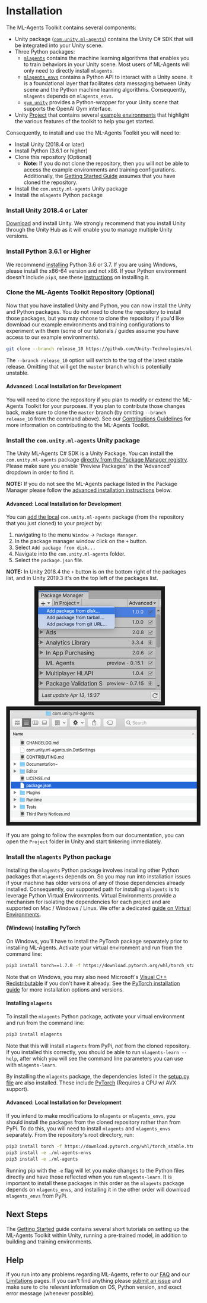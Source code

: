 # Installation

The ML-Agents Toolkit contains several components:

- Unity package ([`com.unity.ml-agents`](../com.unity.ml-agents/)) contains the
  Unity C# SDK that will be integrated into your Unity scene.
- Three Python packages:
  - [`mlagents`](../ml-agents/) contains the machine learning algorithms that
    enables you to train behaviors in your Unity scene. Most users of ML-Agents
    will only need to directly install `mlagents`.
  - [`mlagents_envs`](../ml-agents-envs/) contains a Python API to interact with
    a Unity scene. It is a foundational layer that facilitates data messaging
    between Unity scene and the Python machine learning algorithms.
    Consequently, `mlagents` depends on `mlagents_envs`.
  - [`gym_unity`](../gym-unity/) provides a Python-wrapper for your Unity scene
    that supports the OpenAI Gym interface.
- Unity [Project](../Project/) that contains several
  [example environments](Learning-Environment-Examples.md) that highlight the
  various features of the toolkit to help you get started.

Consequently, to install and use the ML-Agents Toolkit you will need to:

- Install Unity (2018.4 or later)
- Install Python (3.6.1 or higher)
- Clone this repository (Optional)
  - __Note:__ If you do not clone the repository, then you will not be
  able to access the example environments and training configurations.
  Additionally, the [Getting Started Guide](Getting-Started.md) assumes that
  you have cloned the repository.
- Install the `com.unity.ml-agents` Unity package
- Install the `mlagents` Python package

### Install **Unity 2018.4** or Later

[Download](https://unity3d.com/get-unity/download) and install Unity. We
strongly recommend that you install Unity through the Unity Hub as it will
enable you to manage multiple Unity versions.

### Install **Python 3.6.1** or Higher

We recommend [installing](https://www.python.org/downloads/) Python 3.6 or 3.7.
If you are using Windows, please install the x86-64 version and not x86.
If your Python environment doesn't include `pip3`, see these
[instructions](https://packaging.python.org/guides/installing-using-linux-tools/#installing-pip-setuptools-wheel-with-linux-package-managers)
on installing it.

### Clone the ML-Agents Toolkit Repository (Optional)

Now that you have installed Unity and Python, you can now install the Unity and
Python packages. You do not need to clone the repository to install those
packages, but you may choose to clone the repository if you'd like download our
example environments and training configurations to experiment with them (some
of our tutorials / guides assume you have access to our example environments).

```sh
git clone --branch release_10 https://github.com/Unity-Technologies/ml-agents.git
```

The `--branch release_10` option will switch to the tag of the latest stable
release. Omitting that will get the `master` branch which is potentially
unstable.

#### Advanced: Local Installation for Development

You will need to clone the repository if you plan to modify or extend the
ML-Agents Toolkit for your purposes. If you plan to contribute those changes
back, make sure to clone the `master` branch (by omitting `--branch release_10`
from the command above). See our
[Contributions Guidelines](../com.unity.ml-agents/CONTRIBUTING.md) for more
information on contributing to the ML-Agents Toolkit.

### Install the `com.unity.ml-agents` Unity package

The Unity ML-Agents C# SDK is a Unity Package. You can install the
`com.unity.ml-agents` package
[directly from the Package Manager registry](https://docs.unity3d.com/Manual/upm-ui-install.html).
Please make sure you enable 'Preview Packages' in the 'Advanced' dropdown in
order to find it.

**NOTE:** If you do not see the ML-Agents package listed in the Package Manager
please follow the [advanced installation instructions](#advanced-local-installation-for-development) below.

#### Advanced: Local Installation for Development

You can [add the local](https://docs.unity3d.com/Manual/upm-ui-local.html)
`com.unity.ml-agents` package (from the repository that you just cloned) to your
project by:

1. navigating to the menu `Window` -> `Package Manager`.
1. In the package manager window click on the `+` button.
1. Select `Add package from disk...`
1. Navigate into the `com.unity.ml-agents` folder.
1. Select the `package.json` file.

**NOTE:** In Unity 2018.4 the `+` button is on the bottom right of the packages
list, and in Unity 2019.3 it's on the top left of the packages list.

<p align="center">
  <img src="images/unity_package_manager_window.png"
       alt="Unity Package Manager Window"
       height="300"
       border="10" />
  <img src="images/unity_package_json.png"
     alt="package.json"
     height="300"
     border="10" />
</p>

If you are going to follow the examples from our documentation, you can open the
`Project` folder in Unity and start tinkering immediately.

### Install the `mlagents` Python package

Installing the `mlagents` Python package involves installing other Python
packages that `mlagents` depends on. So you may run into installation issues if
your machine has older versions of any of those dependencies already installed.
Consequently, our supported path for installing `mlagents` is to leverage Python
Virtual Environments. Virtual Environments provide a mechanism for isolating the
dependencies for each project and are supported on Mac / Windows / Linux. We
offer a dedicated [guide on Virtual Environments](Using-Virtual-Environment.md).

#### (Windows) Installing PyTorch

On Windows, you'll have to install the PyTorch package separately prior to
installing ML-Agents. Activate your virtual environment and run from the command line:

```sh
pip3 install torch==1.7.0 -f https://download.pytorch.org/whl/torch_stable.html
```

Note that on Windows, you may also need Microsoft's
[Visual C++ Redistributable](https://support.microsoft.com/en-us/help/2977003/the-latest-supported-visual-c-downloads)
if you don't have it already. See the [PyTorch installation guide](https://pytorch.org/get-started/locally/)
for more installation options and versions.

#### Installing `mlagents`

To install the `mlagents` Python package, activate your virtual environment and
run from the command line:

```sh
pip3 install mlagents
```

Note that this will install `mlagents` from PyPi, _not_ from the cloned
repository. If you installed this correctly, you should be able to run
`mlagents-learn --help`, after which you will see the command
line parameters you can use with `mlagents-learn`.

By installing the `mlagents` package, the dependencies listed in the
[setup.py file](../ml-agents/setup.py) are also installed. These include
[PyTorch](Background-PyTorch.md) (Requires a CPU w/ AVX support).

#### Advanced: Local Installation for Development

If you intend to make modifications to `mlagents` or `mlagents_envs`, you should
install the packages from the cloned repository rather than from PyPi. To do
this, you will need to install `mlagents` and `mlagents_envs` separately. From
the repository's root directory, run:

```sh
pip3 install torch -f https://download.pytorch.org/whl/torch_stable.html
pip3 install -e ./ml-agents-envs
pip3 install -e ./ml-agents
```

Running pip with the `-e` flag will let you make changes to the Python files
directly and have those reflected when you run `mlagents-learn`. It is important
to install these packages in this order as the `mlagents` package depends on
`mlagents_envs`, and installing it in the other order will download
`mlagents_envs` from PyPi.

## Next Steps

The [Getting Started](Getting-Started.md) guide contains several short tutorials
on setting up the ML-Agents Toolkit within Unity, running a pre-trained model,
in addition to building and training environments.

## Help

If you run into any problems regarding ML-Agents, refer to our [FAQ](FAQ.md) and
our [Limitations](Limitations.md) pages. If you can't find anything please
[submit an issue](https://github.com/Unity-Technologies/ml-agents/issues) and
make sure to cite relevant information on OS, Python version, and exact error
message (whenever possible).
